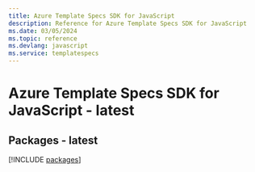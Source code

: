 ```yaml
---
title: Azure Template Specs SDK for JavaScript
description: Reference for Azure Template Specs SDK for JavaScript
ms.date: 03/05/2024
ms.topic: reference
ms.devlang: javascript
ms.service: templatespecs
---
```

# Azure Template Specs SDK for JavaScript - latest
## Packages - latest
[!INCLUDE [packages](template-specs-index.md)]